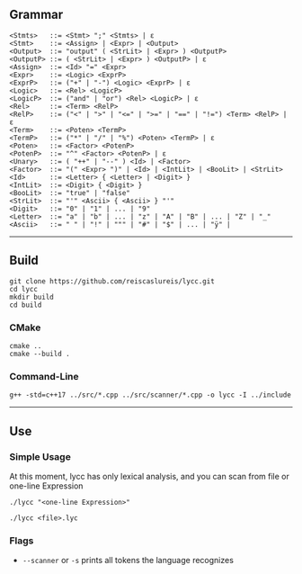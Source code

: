 ## Grammar
```EBNF
<Stmts>   ::= <Stmt> ";" <Stmts> | ε
<Stmt>    ::= <Assign> | <Expr> | <Output>
<Output>  ::= "output" ( <StrLit> | <Expr> ) <OutputP>
<OutputP> ::= ( <StrLit> | <Expr> ) <OutputP> | ε
<Assign>  ::= <Id> "=" <Expr>
<Expr>    ::= <Logic> <ExprP>
<ExprP>   ::= ("+" | "-") <Logic> <ExprP> | ε
<Logic>   ::= <Rel> <LogicP>
<LogicP>  ::= ("and" | "or") <Rel> <LogicP> | ε
<Rel>     ::= <Term> <RelP>
<RelP>    ::= ("<" | ">" | "<=" | ">=" | "==" | "!=") <Term> <RelP> | ε
<Term>    ::= <Poten> <TermP>
<TermP>   ::= ("*" | "/" | "%") <Poten> <TermP> | ε
<Poten>   ::= <Factor> <PotenP>
<PotenP>  ::= "^" <Factor> <PotenP> | ε
<Unary>   ::= ( "++" | "--" ) <Id> | <Factor>
<Factor>  ::= "(" <Expr> ")" | <Id> | <IntLit> | <BooLit> | <StrLit>
<Id>      ::= <Letter> { <Letter> | <Digit> }
<IntLit>  ::= <Digit> { <Digit> }
<BooLit>  ::= "true" | "false"
<StrLit>  ::= "'" <Ascii> { <Ascii> } "'"
<Digit>   ::= "0" | "1" | ... | "9"
<Letter>  ::= "a" | "b" | ... | "z" | "A" | "B" | ... | "Z" | "_"
<Ascii>   ::= " " | "!" | """ | "#" | "$" | ... | "ÿ" |
```
---
## Build
```
git clone https://github.com/reiscaslureis/lycc.git
cd lycc
mkdir build
cd build
```
### CMake
```
cmake ..
cmake --build .
```
### Command-Line
```
g++ -std=c++17 ../src/*.cpp ../src/scanner/*.cpp -o lycc -I ../include
```
---
## Use
### Simple Usage
At this moment, lycc has only lexical analysis, and you can scan from file or one-line Expression
```
./lycc "<one-line Expression>"
```
```
./lycc <file>.lyc
```
### Flags
- `--scanner` or `-s` prints all tokens the language recognizes